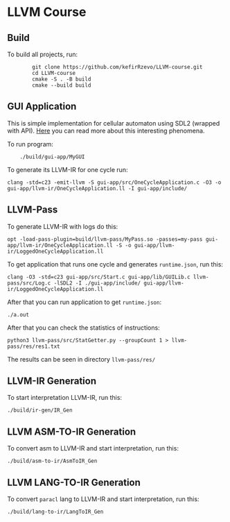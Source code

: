 # LLVM Course

## Build
To build all projects, run:
```
        git clone https://github.com/kefirRzevo/LLVM-course.git
        cd LLVM-course
        cmake -S . -B build
        cmake --build build
```

## GUI Application
This is simple implementation for cellular automaton using SDL2 (wrapped with API). [Here](https://en.wikipedia.org/wiki/Cellular_automaton) you can read more about this interesting phenomena.

To run program:
```
    ./build/gui-app/MyGUI
```
To generate its LLVM-IR for one cycle run:
```
clang -std=c23 -emit-llvm -S gui-app/src/OneCycleApplication.c -O3 -o gui-app/llvm-ir/OneCycleApplication.ll -I gui-app/include/
```

## LLVM-Pass
To generate LLVM-IR with logs do this:
```
opt -load-pass-plugin=build/llvm-pass/MyPass.so -passes=my-pass gui-app/llvm-ir/OneCycleApplication.ll -S -o gui-app/llvm-ir/LoggedOneCycleApplication.ll
```
To get application that runs one cycle and generates `runtime.json`, run this:
```
clang -O3 -std=c23 gui-app/src/Start.c gui-app/lib/GUILib.c llvm-pass/src/Log.c -lSDL2 -I ./gui-app/include/ gui-app/llvm-ir/LoggedOneCycleApplication.ll
```
After that you can run application to get `runtime.json`:
```
./a.out
```
After that you can check the statistics of instructions:
```
python3 llvm-pass/src/StatGetter.py --groupCount 1 > llvm-pass/res/res1.txt
```
The results can be seen in directory `llvm-pass/res/`

## LLVM-IR Generation
To start interpretation LLVM-IR, run this:
```
./build/ir-gen/IR_Gen
```

## LLVM ASM-TO-IR Generation
To convert asm to LLVM-IR and start interpretation, run this:
```
./build/asm-to-ir/AsmToIR_Gen
```

## LLVM LANG-TO-IR Generation
To convert `paracl` lang to LLVM-IR and start interpretation, run this:
```
./build/lang-to-ir/LangToIR_Gen
```
